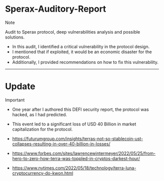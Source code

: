 # Sperax-Auditory-Report
> [!NOTE]
> Audit to Sperax protocol, deep vulnerabilities analysis and possible solutions.
> - In this audit, I identified a critical vulnerability in the protocol design.
> - I mentioned that if exploited, it would be an economic disaster for the protocol.
> - Additionally, I provided recommendations on how to fix this vulnerability.
---------------------------------------------------------------------------------------
 

# Update

> [!IMPORTANT]
> - One year after I authored this DEFI security report, the protocol was hacked, as I had predicted.
> - This event led to a significant loss of USD 40 Billion in market capitalization for the protocol.
> 
> - https://futurumgroup.com/insights/terras-not-so-stablecoin-ust-collapses-resulting-in-over-40-billion-in-losses/
> - https://www.forbes.com/sites/lawrencewintermeyer/2022/05/25/from-hero-to-zero-how-terra-was-toppled-in-cryptos-darkest-hour/
> - https://www.nytimes.com/2022/05/18/technology/terra-luna-cryptocurrency-do-kwon.html

